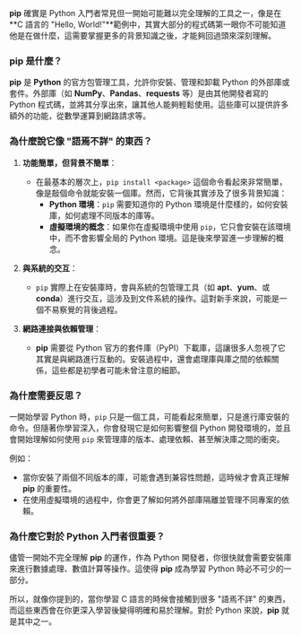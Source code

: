 **pip** 確實是 Python 入門者常見但一開始可能難以完全理解的工具之一，像是在 **C 語言的 "Hello, World!"**範例中，其實大部分的程式碼第一眼你不可能知道他是在做什麼，這需要掌握更多的背景知識之後，才能夠回過頭來深刻理解。

### **pip 是什麼？**
**pip** 是 **Python** 的官方包管理工具，允許你安裝、管理和卸載 Python 的外部庫或套件。外部庫（如 **NumPy**、**Pandas**、**requests** 等）是由其他開發者寫的 Python 程式碼，並將其分享出來，讓其他人能夠輕鬆使用。這些庫可以提供許多額外的功能，從數學運算到網路請求等。

### **為什麼說它像 "語焉不詳" 的東西？**

1. **功能簡單，但背景不簡單**：
   - 在最基本的層次上，`pip install <package>` 這個命令看起來非常簡單，像是敲個命令就能安裝一個庫。然而，它背後其實涉及了很多背景知識：
     - **Python 環境**：`pip` 需要知道你的 Python 環境是什麼樣的，如何安裝庫，如何處理不同版本的庫等。
     - **虛擬環境的概念**：如果你在虛擬環境中使用 `pip`，它只會安裝在該環境中，而不會影響全局的 Python 環境。這是後來學習進一步理解的概念。
   
2. **與系統的交互**：
   - `pip` 實際上在安裝庫時，會與系統的包管理工具（如 **apt**、**yum**、或 **conda**）進行交互，這涉及到文件系統的操作。這對新手來說，可能是一個不易察覺的背後過程。

3. **網路連接與依賴管理**：
   - **pip** 需要從 Python 官方的套件庫（PyPI）下載庫，這讓很多人忽視了它其實是與網路進行互動的。安裝過程中，還會處理庫與庫之間的依賴關係，這些都是初學者可能未曾注意的細節。

### **為什麼需要反思？**

一開始學習 Python 時，`pip` 只是一個工具，可能看起來簡單，只是進行庫安裝的命令。但隨著你學習深入，你會發現它是如何影響整個 Python 開發環境的，並且會開始理解如何使用 `pip` 來管理庫的版本、處理依賴、甚至解決庫之間的衝突。

例如：
- 當你安裝了兩個不同版本的庫，可能會遇到兼容性問題，這時候才會真正理解 **pip** 的重要性。
- 在使用虛擬環境的過程中，你會更了解如何將外部庫隔離並管理不同專案的依賴。

### **為什麼它對於 Python 入門者很重要？**

儘管一開始不完全理解 **pip** 的運作，作為 Python 開發者，你很快就會需要安裝庫來進行數據處理、數值計算等操作。這使得 **pip** 成為學習 Python 時必不可少的一部分。

所以，就像你提到的，當你學習 C 語言的時候會接觸到很多 "語焉不詳" 的東西，而這些東西會在你更深入學習後變得明確和易於理解。對於 Python 來說，**pip** 就是其中之一。
